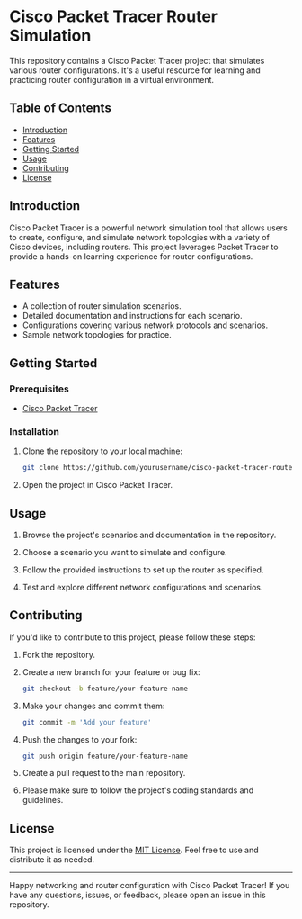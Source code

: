 # Cisco Packet Tracer Router Simulation

This repository contains a Cisco Packet Tracer project that simulates various router configurations. It's a useful resource for learning and practicing router configuration in a virtual environment.

## Table of Contents

- [Introduction](#introduction)
- [Features](#features)
- [Getting Started](#getting-started)
- [Usage](#usage)
- [Contributing](#contributing)
- [License](#license)

## Introduction

Cisco Packet Tracer is a powerful network simulation tool that allows users to create, configure, and simulate network topologies with a variety of Cisco devices, including routers. This project leverages Packet Tracer to provide a hands-on learning experience for router configurations.

## Features

- A collection of router simulation scenarios.
- Detailed documentation and instructions for each scenario.
- Configurations covering various network protocols and scenarios.
- Sample network topologies for practice.

## Getting Started

### Prerequisites

- [Cisco Packet Tracer](https://www.netacad.com/courses/packet-tracer)

### Installation

1. Clone the repository to your local machine:

    ```bash
    git clone https://github.com/yourusername/cisco-packet-tracer-router-simulation.git
    ```

2. Open the project in Cisco Packet Tracer.

## Usage

1. Browse the project's scenarios and documentation in the repository.

2. Choose a scenario you want to simulate and configure.

3. Follow the provided instructions to set up the router as specified.

4. Test and explore different network configurations and scenarios.

## Contributing

If you'd like to contribute to this project, please follow these steps:

1. Fork the repository.

2. Create a new branch for your feature or bug fix:

    ```bash
    git checkout -b feature/your-feature-name
    ```

3. Make your changes and commit them:

    ```bash
    git commit -m 'Add your feature'
    ```

4. Push the changes to your fork:

    ```bash
    git push origin feature/your-feature-name
    ```

5. Create a pull request to the main repository.

6. Please make sure to follow the project's coding standards and guidelines.

## License

This project is licensed under the [MIT License](LICENSE). Feel free to use and distribute it as needed.

---

Happy networking and router configuration with Cisco Packet Tracer! If you have any questions, issues, or feedback, please open an issue in this repository.

